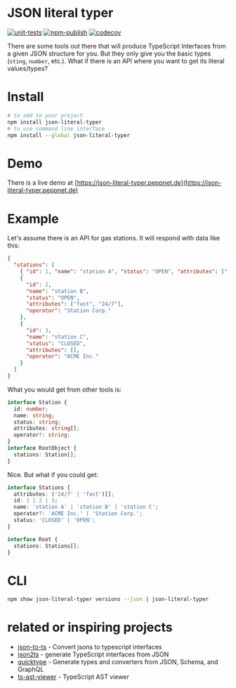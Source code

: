 # JSON literal typer

[![unit-tests](https://github.com/pabra/json-literal-typer/workflows/unit-tests/badge.svg?branch=master)](https://github.com/pabra/json-literal-typer/actions?query=branch%3Amaster+workflow%3Aunit-tests)
[![npm-publish](https://github.com/pabra/json-literal-typer/workflows/npm-publish/badge.svg)](https://github.com/pabra/json-literal-typer/actions?query=workflow%3Anpm-publish)
[![codecov](https://codecov.io/gh/pabra/json-literal-typer/branch/master/graph/badge.svg)](https://codecov.io/gh/pabra/json-literal-typer)

There are some tools out there that will produce TypeScript Interfaces from a
given JSON structure for you. But they only give you the basic types (`sting`,
`number`, etc.). What if there is an API where you want to get its literal
values/types?

# Install

```bash
# to add to your project
npm install json-literal-typer
# to use command line interface
npm install --global json-literal-typer
```

# Demo

There is a live demo at [https://json-literal-typer.peppnet.de](https://json-literal-typer.peppnet.de)

# Example

Let's assume there is an API for gas stations. It will respond with data like
this:

```json
{
  "stations": [
    { "id": 1, "name": "station A", "status": "OPEN", "attributes": ["fast"] },
    {
      "id": 2,
      "name": "station B",
      "status": "OPEN",
      "attributes": ["fast", "24/7"],
      "operator": "Station Corp."
    },
    {
      "id": 3,
      "name": "station C",
      "status": "CLOSED",
      "attributes": [],
      "operator": "ACME Inc."
    }
  ]
}
```

What you would get from other tools is:

```typescript
interface Station {
  id: number;
  name: string;
  status: string;
  attributes: string[];
  operator?: string;
}
interface RootObject {
  stations: Station[];
}
```

Nice. But what if you could get:

```typescript
interface Stations {
  attributes: ('24/7' | 'fast')[];
  id: 1 | 2 | 3;
  name: 'station A' | 'station B' | 'station C';
  operator?: 'ACME Inc.' | 'Station Corp.';
  status: 'CLOSED' | 'OPEN';
}

interface Root {
  stations: Stations[];
}
```

# CLI

```bash
npm show json-literal-typer versions --json | json-literal-typer
```

# related or inspiring projects

- [json-to-ts] - Convert jsons to typescript interfaces
- [json2ts] - generate TypeScript interfaces from JSON
- [quicktype] - Generate types and converters from JSON, Schema, and GraphQL
- [ts-ast-viewer] - TypeScript AST viewer

[json-to-ts]: https://github.com/MariusAlch/json-to-ts
[json2ts]: http://www.json2ts.com/
[quicktype]: https://github.com/quicktype/quicktype
[ts-ast-viewer]: https://github.com/dsherret/ts-ast-viewer
